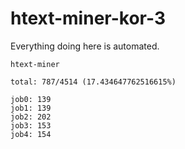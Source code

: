 # htext-miner-kor-3

Everything doing here is automated.

```
htext-miner

total: 787/4514 (17.434647762516615%)

job0: 139
job1: 139
job2: 202
job3: 153
job4: 154
```
